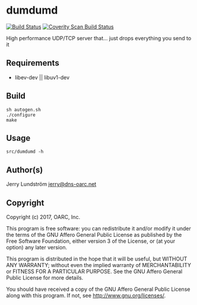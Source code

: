 # dumdumd

[![Build Status](https://travis-ci.org/DNS-OARC/dumdumd.svg?branch=develop)](https://travis-ci.org/DNS-OARC/dumdumd) [![Coverity Scan Build Status](https://scan.coverity.com/projects/11854/badge.svg)](https://scan.coverity.com/projects/dns-oarc-dumdumd)

High performance UDP/TCP server that... just drops everything you send to it

## Requirements

- libev-dev || libuv1-dev

## Build

```
sh autogen.sh
./configure
make
```

## Usage

```
src/dumdumd -h
```

## Author(s)

Jerry Lundström <jerry@dns-oarc.net>

## Copyright

Copyright (c) 2017, OARC, Inc.

This program is free software: you can redistribute it and/or modify
it under the terms of the GNU Affero General Public License as published
by the Free Software Foundation, either version 3 of the License, or
(at your option) any later version.

This program is distributed in the hope that it will be useful,
but WITHOUT ANY WARRANTY; without even the implied warranty of
MERCHANTABILITY or FITNESS FOR A PARTICULAR PURPOSE.  See the
GNU Affero General Public License for more details.

You should have received a copy of the GNU Affero General Public License
along with this program.  If not, see <http://www.gnu.org/licenses/>.
